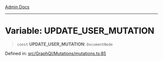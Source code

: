 [Admin Docs](/)

***

# Variable: UPDATE\_USER\_MUTATION

> `const` **UPDATE\_USER\_MUTATION**: `DocumentNode`

Defined in: [src/GraphQl/Mutations/mutations.ts:85](https://github.com/Aad1tya27/talawa-admin/blob/dd4a08e622d0fa38bcf9758a530e8cdf917dbac8/src/GraphQl/Mutations/mutations.ts#L85)
